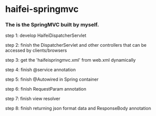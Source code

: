 # haifei-springmvc
### The is the SpringMVC built by myself.


step 1: develop HaifeiDispatcherServlet

step 2: finish the DispatcherServlet and other controllers that can be accessed by clients/browsers

step 3: get the 'haifeispringmvc.xml' from web.xml dynamically

step 4: finish @service annotation

step 5: finish @Autowired in Spring container

step 6: finish RequestParam annotation

step 7: finish view resolver

step 8: finish returning json format data and ResponseBody annotation

